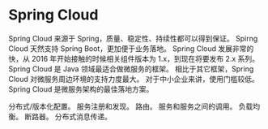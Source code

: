 # Spring Cloud

Spring Cloud 来源于 Spring，质量、稳定性、持续性都可以得到保证。
Spirng Cloud 天然支持 Spring Boot，更加便于业务落地。
Spring Cloud 发展非常的快，从 2016 年开始接触的时候相关组件版本为 1.x，到现在将要发布 2.x 系列。
Spring Cloud 是 Java 领域最适合做微服务的框架。
相比于其它框架，Spring Cloud 对微服务周边环境的支持力度最大。
对于中小企业来讲，使用门槛较低。
Spring Cloud 是微服务架构的最佳落地方案。

分布式/版本化配置。
服务注册和发现。
路由。
服务和服务之间的调用。
负载均衡。
断路器。
分布式消息传递。
